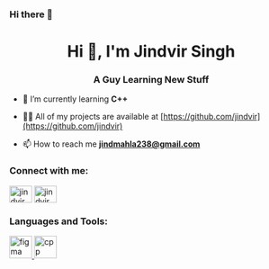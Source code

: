 ### Hi there 👋

<h1 align="center">Hi 👋, I'm Jindvir Singh</h1>
<h3 align="center">A Guy Learning New Stuff</h3>

- 🌱 I’m currently learning **C++**

- 👨‍💻 All of my projects are available at [https://github.com/jindvir](https://github.com/jindvir)

- 📫 How to reach me **jindmahla238@gmail.com**

<h3 align="left">Connect with me:</h3>
<p align="left">
<a href="https://linkedin.com/in/jindvir singh" target="blank"><img align="center" src="https://cdn.jsdelivr.net/npm/simple-icons@3.0.1/icons/linkedin.svg" alt="jindvir singh" height="30" width="40" /></a>
<a href="https://instagram.com/jindvir_singh" target="blank"><img align="center" src="https://cdn.jsdelivr.net/npm/simple-icons@3.0.1/icons/instagram.svg" alt="jindvir_singh" height="30" width="40" /></a>
</p>

<h3 align="left">Languages and Tools:</h3>
<p align="left">  <a href="https://www.figma.com/" target="_blank"> <img src="https://www.vectorlogo.zone/logos/figma/figma-icon.svg" alt="figma" width="40" height="40"/> </a> <a href="https://www.cpp.com" target="_blank"> <img src="https://raw.githubusercontent.com/devicons/devicon/master/icons/cpp/cpp-original.svg" alt="cpp" width="40" height="40"/> </a> </p>

